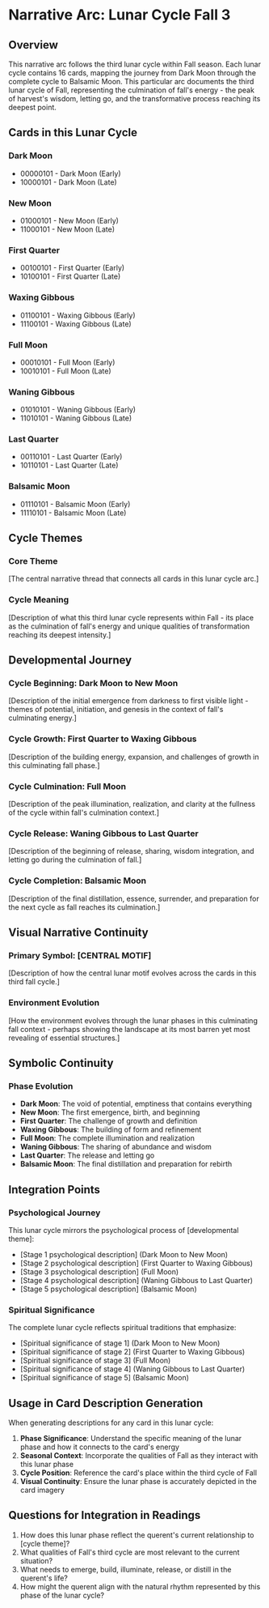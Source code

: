 # Narrative Arc: Lunar Cycle Fall 3

## Overview
This narrative arc follows the third lunar cycle within Fall season. Each lunar cycle contains 16 cards, mapping the journey from Dark Moon through the complete cycle to Balsamic Moon. This particular arc documents the third lunar cycle of Fall, representing the culmination of fall's energy - the peak of harvest's wisdom, letting go, and the transformative process reaching its deepest point.

## Cards in this Lunar Cycle

### Dark Moon
- 00000101 - Dark Moon (Early)
- 10000101 - Dark Moon (Late)

### New Moon
- 01000101 - New Moon (Early)
- 11000101 - New Moon (Late)

### First Quarter
- 00100101 - First Quarter (Early)
- 10100101 - First Quarter (Late)

### Waxing Gibbous
- 01100101 - Waxing Gibbous (Early)
- 11100101 - Waxing Gibbous (Late)

### Full Moon
- 00010101 - Full Moon (Early)
- 10010101 - Full Moon (Late)

### Waning Gibbous
- 01010101 - Waning Gibbous (Early)
- 11010101 - Waning Gibbous (Late)

### Last Quarter
- 00110101 - Last Quarter (Early)
- 10110101 - Last Quarter (Late)

### Balsamic Moon
- 01110101 - Balsamic Moon (Early)
- 11110101 - Balsamic Moon (Late)

## Cycle Themes

### Core Theme
[The central narrative thread that connects all cards in this lunar cycle arc.]

### Cycle Meaning
[Description of what this third lunar cycle represents within Fall - its place as the culmination of fall's energy and unique qualities of transformation reaching its deepest intensity.]

## Developmental Journey

### Cycle Beginning: Dark Moon to New Moon
[Description of the initial emergence from darkness to first visible light - themes of potential, initiation, and genesis in the context of fall's culminating energy.]

### Cycle Growth: First Quarter to Waxing Gibbous
[Description of the building energy, expansion, and challenges of growth in this culminating fall phase.]

### Cycle Culmination: Full Moon
[Description of the peak illumination, realization, and clarity at the fullness of the cycle within fall's culmination context.]

### Cycle Release: Waning Gibbous to Last Quarter
[Description of the beginning of release, sharing, wisdom integration, and letting go during the culmination of fall.]

### Cycle Completion: Balsamic Moon
[Description of the final distillation, essence, surrender, and preparation for the next cycle as fall reaches its culmination.]

## Visual Narrative Continuity

### Primary Symbol: [CENTRAL MOTIF]
[Description of how the central lunar motif evolves across the cards in this third fall cycle.]

### Environment Evolution
[How the environment evolves through the lunar phases in this culminating fall context - perhaps showing the landscape at its most barren yet most revealing of essential structures.]

## Symbolic Continuity

### Phase Evolution
- **Dark Moon**: The void of potential, emptiness that contains everything
- **New Moon**: The first emergence, birth, and beginning
- **First Quarter**: The challenge of growth and definition
- **Waxing Gibbous**: The building of form and refinement
- **Full Moon**: The complete illumination and realization
- **Waning Gibbous**: The sharing of abundance and wisdom
- **Last Quarter**: The release and letting go
- **Balsamic Moon**: The final distillation and preparation for rebirth

## Integration Points

### Psychological Journey
This lunar cycle mirrors the psychological process of [developmental theme]:
- [Stage 1 psychological description] (Dark Moon to New Moon)
- [Stage 2 psychological description] (First Quarter to Waxing Gibbous)
- [Stage 3 psychological description] (Full Moon)
- [Stage 4 psychological description] (Waning Gibbous to Last Quarter)
- [Stage 5 psychological description] (Balsamic Moon)

### Spiritual Significance
The complete lunar cycle reflects spiritual traditions that emphasize:
- [Spiritual significance of stage 1] (Dark Moon to New Moon)
- [Spiritual significance of stage 2] (First Quarter to Waxing Gibbous)
- [Spiritual significance of stage 3] (Full Moon)
- [Spiritual significance of stage 4] (Waning Gibbous to Last Quarter)
- [Spiritual significance of stage 5] (Balsamic Moon)

## Usage in Card Description Generation

When generating descriptions for any card in this lunar cycle:

1. **Phase Significance**: Understand the specific meaning of the lunar phase and how it connects to the card's energy
2. **Seasonal Context**: Incorporate the qualities of Fall as they interact with this lunar phase
3. **Cycle Position**: Reference the card's place within the third cycle of Fall
4. **Visual Continuity**: Ensure the lunar phase is accurately depicted in the card imagery

## Questions for Integration in Readings

1. How does this lunar phase reflect the querent's current relationship to [cycle theme]?
2. What qualities of Fall's third cycle are most relevant to the current situation?
3. What needs to emerge, build, illuminate, release, or distill in the querent's life?
4. How might the querent align with the natural rhythm represented by this phase of the lunar cycle?